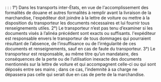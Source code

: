 :
:
:
1°) Dans les transports inter-États, en vue de l'accomplissement des formalités de douane et autres formalités à
remplir avant la livraison de la marchandise, l'expéditeur doit joindre à la lettre de voiture ou mettre à la disposition
du transporteur les documents nécessaires et lui fournir tous renseignements utiles.
2°) Le transporteur n’est pas tenu d’examiner si les documents visés à l’alinéa précédent sont exacts ou suffisants.
l'expéditeur est responsable envers le transporteur de tous dommages qui pourraient résultant de l’absence, de
l’insuffisance ou de l’irrégularité de ces documents et renseignements, sauf en cas de faute du transporteur.
3°) Le transporteur est responsable, au même titre qu’un mandataire, des conséquences de la perte ou de
l’utilisation inexacte des documents mentionnés sur la lettre de voiture et qui accompagnent celle-ci ou qui sont
déposés entre ses mains ; dans ce cas, l’indemnité à sa charge ne dépassera pas celle qui serait due en cas de
perte de la marchandise.
